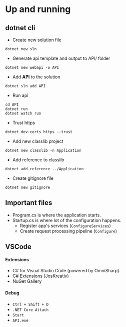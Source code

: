 # Up and running

## dotnet cli
* Create new solution file
```console
dotnet new sln
```
* Generate api template and output to API/ folder
```console
dotnet new webapi -o API
```
* Add __API__ to the solution
```console
dotnet sln add API
```
* Run api
```console
cd API
dotnet run
dotnet watch run
```
* Trust https
```console
dotnet dev-certs https --trust
```
* Add new classlib project
```console
dotnet new classlib -n Application
```
* Add reference to classlib
```console
dotnet add reference ../Application
```
* Create gitignore file
```console
dotnet new gitignore
```

## Important files
* Program.cs is where the application starts.
* Startup.cs is where lot of the configuration happens.
  * Register app's services (`ConfigureServices`)
  * Create request processing pipeline (`Configure`)

## VSCode
#### Extensions
* C# for Visual Studio Code (powered by OmniSharp).
* C# Extensions (JosKreativ)
* NuGet Gallery

#### Debug
* `Ctrl + Shift + D`
* `.NET Core Attach`
* `Start`
* `API.exe`

